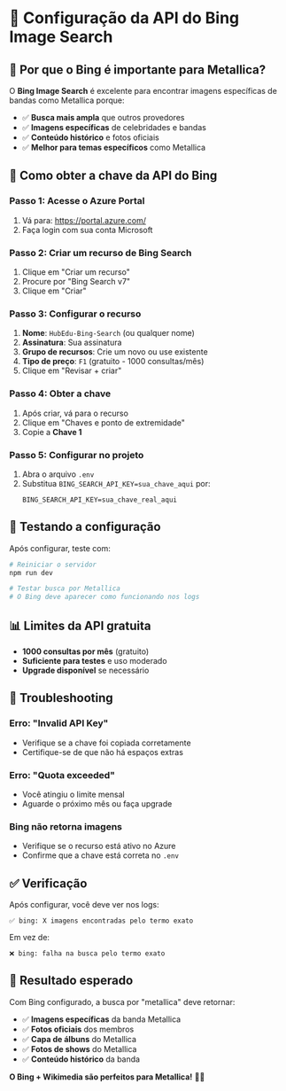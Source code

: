 # 🔧 Configuração da API do Bing Image Search

## 🎯 Por que o Bing é importante para Metallica?

O **Bing Image Search** é excelente para encontrar imagens específicas de bandas como Metallica porque:
- ✅ **Busca mais ampla** que outros provedores
- ✅ **Imagens específicas** de celebridades e bandas
- ✅ **Conteúdo histórico** e fotos oficiais
- ✅ **Melhor para temas específicos** como Metallica

## 🔑 Como obter a chave da API do Bing

### Passo 1: Acesse o Azure Portal
1. Vá para: https://portal.azure.com/
2. Faça login com sua conta Microsoft

### Passo 2: Criar um recurso de Bing Search
1. Clique em "Criar um recurso"
2. Procure por "Bing Search v7"
3. Clique em "Criar"

### Passo 3: Configurar o recurso
1. **Nome**: `HubEdu-Bing-Search` (ou qualquer nome)
2. **Assinatura**: Sua assinatura
3. **Grupo de recursos**: Crie um novo ou use existente
4. **Tipo de preço**: `F1` (gratuito - 1000 consultas/mês)
5. Clique em "Revisar + criar"

### Passo 4: Obter a chave
1. Após criar, vá para o recurso
2. Clique em "Chaves e ponto de extremidade"
3. Copie a **Chave 1**

### Passo 5: Configurar no projeto
1. Abra o arquivo `.env`
2. Substitua `BING_SEARCH_API_KEY=sua_chave_aqui` por:
   ```
   BING_SEARCH_API_KEY=sua_chave_real_aqui
   ```

## 🚀 Testando a configuração

Após configurar, teste com:
```bash
# Reiniciar o servidor
npm run dev

# Testar busca por Metallica
# O Bing deve aparecer como funcionando nos logs
```

## 📊 Limites da API gratuita

- **1000 consultas por mês** (gratuito)
- **Suficiente para testes** e uso moderado
- **Upgrade disponível** se necessário

## 🔧 Troubleshooting

### Erro: "Invalid API Key"
- Verifique se a chave foi copiada corretamente
- Certifique-se de que não há espaços extras

### Erro: "Quota exceeded"
- Você atingiu o limite mensal
- Aguarde o próximo mês ou faça upgrade

### Bing não retorna imagens
- Verifique se o recurso está ativo no Azure
- Confirme que a chave está correta no `.env`

## ✅ Verificação

Após configurar, você deve ver nos logs:
```
✅ bing: X imagens encontradas pelo termo exato
```

Em vez de:
```
❌ bing: falha na busca pelo termo exato
```

## 🎯 Resultado esperado

Com Bing configurado, a busca por "metallica" deve retornar:
- ✅ **Imagens específicas** da banda Metallica
- ✅ **Fotos oficiais** dos membros
- ✅ **Capa de álbuns** do Metallica
- ✅ **Fotos de shows** do Metallica
- ✅ **Conteúdo histórico** da banda

**O Bing + Wikimedia são perfeitos para Metallica!** 🎸🤘
